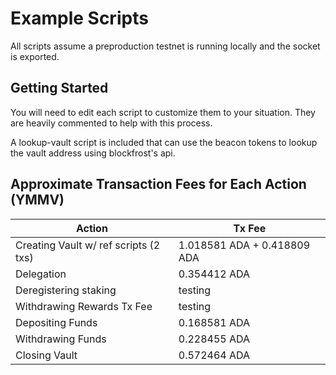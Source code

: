 # Example Scripts
All scripts assume a preproduction testnet is running locally and the socket is exported.

## Getting Started
You will need to edit each script to customize them to your situation. They are heavily commented to help with this process.

A lookup-vault script is included that can use the beacon tokens to lookup the vault address using blockfrost's api.

## Approximate Transaction Fees for Each Action (YMMV)
|Action|Tx Fee|
|----|---------------|
|Creating Vault w/ ref scripts (2 txs)|1.018581 ADA + 0.418809 ADA|
|Delegation|0.354412 ADA|
|Deregistering staking|testing|
|Withdrawing Rewards Tx Fee|testing|
|Depositing Funds|0.168581 ADA|
|Withdrawing Funds|0.228455 ADA|
|Closing Vault|0.572464 ADA|